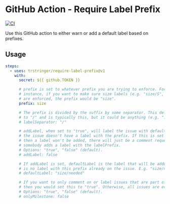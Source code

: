 # GitHub Action - Require Label Prefix

[![CI](https://github.com/trstringer/require-label-prefix/actions/workflows/main.yaml/badge.svg)](https://github.com/trstringer/require-label-prefix/actions/workflows/main.yaml)

Use this GitHub action to either warn or add a default label based on prefixes.

## Usage

```yaml
steps:
  - uses: trstringer/require-label-prefix@v1
    with:
      secret: ${{ github.TOKEN }}

      # prefix is set to whatever prefix you are trying to enforce. For
      # instance, if you want to make sure size labels (e.g. "size/S", "size/L")
      # are enforced, the prefix would be "size".
      prefix: size

      # The prefix is divided by the suffix by some separator. This defaults
      # to "/" and is typically this, but it could be anything (e.g. ":").
      # labelSeparator: "/"

      # addLabel, when set to "true", will label the issue with defaultLabel if
      # the issue doesn't have a label with the prefix. If this is set to "false"
      # then a label won't be added, there will just be a comment requesting that
      # somebody adds a label with the labelPrefix.
      # Options: "true", "false" (default).
      # addLabel: false

      # If addLabel is set, defaultLabel is the label that will be added if there
      # is no label with this prefix already on the issue. E.g. "size/needed".
      # defaultLabel: "size/needed"

      # If you want to only comment on or label issues that are part of a milestone
      # then you would set this to "true". Otherwise, all issues are evaluated.
      # Options: "true", "false" (default).
      # onlyMilestone: false
```
